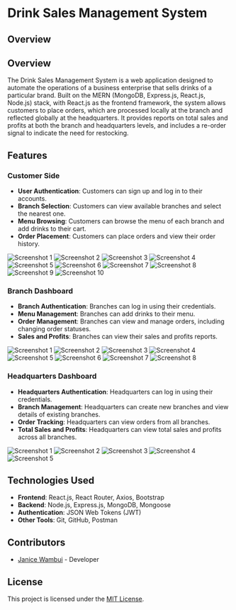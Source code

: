 # Drink Sales Management System

## Overview
## Overview
The Drink Sales Management System is a web application designed to automate the operations of a business enterprise that sells drinks of a particular brand. Built on the MERN (MongoDB, Express.js, React.js, Node.js) stack, with React.js as the frontend framework, the system allows customers to place orders, which are processed locally at the branch and reflected globally at the headquarters. It provides reports on total sales and profits at both the branch and headquarters levels, and includes a re-order signal to indicate the need for restocking.

## Features

### Customer Side
- **User Authentication**: Customers can sign up and log in to their accounts.
- **Branch Selection**: Customers can view available branches and select the nearest one.
- **Menu Browsing**: Customers can browse the menu of each branch and add drinks to their cart.
- **Order Placement**: Customers can place orders and view their order history.


![Screenshot 1](Screenshot%202024-04-24%20at%2016.08.03.png)
![Screenshot 2](screenshots/Screenshot%202.png)
![Screenshot 3](screenshots/Screenshot%203.png)
![Screenshot 4](screenshots/Screenshot%204.png)
![Screenshot 5](screenshots/Screenshot%205.png)
![Screenshot 6](screenshots/Screenshot%206.png)
![Screenshot 7](screenshots/Screenshot%207.png)
![Screenshot 8](screenshots/Screenshot%208.png)
![Screenshot 9](screenshots/Screenshot%209.png)
![Screenshot 10](screenshots/Screenshot%2010.png)


### Branch Dashboard
- **Branch Authentication**: Branches can log in using their credentials.
- **Menu Management**: Branches can add drinks to their menu.
- **Order Management**: Branches can view and manage orders, including changing order statuses.
- **Sales and Profits**: Branches can view their sales and profits reports.

![Screenshot 1](Screenshot%202024-04-24%20at%2015.11.05.png)
![Screenshot 2](Screenshot%202024-04-24%20at%2015.11.08.png)
![Screenshot 3](Screenshot%202024-04-24%20at%2015.11.12.png)
![Screenshot 4](Screenshot%202024-04-24%20at%2015.11.22.png)
![Screenshot 5](Screenshot%202024-04-24%20at%2015.11.39.png)
![Screenshot 6](Screenshot%202024-04-24%20at%2015.11.50.png)
![Screenshot 7](Screenshot%202024-04-24%20at%2015.11.58.png)
![Screenshot 8](Screenshot%202024-04-24%20at%2015.12.05.png)


### Headquarters Dashboard
- **Headquarters Authentication**: Headquarters can log in using their credentials.
- **Branch Management**: Headquarters can create new branches and view details of existing branches.
- **Order Tracking**: Headquarters can view orders from all branches.
- **Total Sales and Profits**: Headquarters can view total sales and profits across all branches.

![Screenshot 1](Screenshot%202024-04-24%20at%2015.12.13.png)
![Screenshot 2](Screenshot%202024-04-24%20at%2015.12.17.png)
![Screenshot 3](Screenshot%202024-04-24%20at%2015.12.23.png)
![Screenshot 4](Screenshot%202024-04-24%20at%2015.12.32.png)
![Screenshot 5](Screenshot%202024-04-24%20at%2015.12.45.png)


## Technologies Used
- **Frontend**: React.js, React Router, Axios, Bootstrap
- **Backend**: Node.js, Express.js, MongoDB, Mongoose
- **Authentication**: JSON Web Tokens (JWT)
- **Other Tools**: Git, GitHub, Postman


## Contributors
- [Janice Wambui](https://github.com/janicefoi) - Developer

## License
This project is licensed under the [MIT License](LICENSE).
